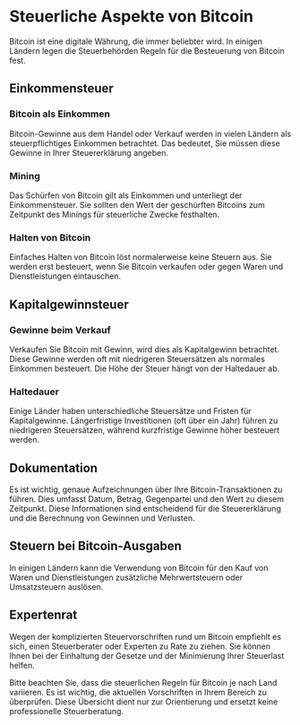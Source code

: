 # Steuerliche Aspekte von Bitcoin 

Bitcoin ist eine digitale Währung, die immer beliebter wird. In einigen Ländern legen die Steuerbehörden Regeln für die Besteuerung von Bitcoin fest.

## Einkommensteuer

### Bitcoin als Einkommen

Bitcoin-Gewinne aus dem Handel oder Verkauf werden in vielen Ländern als steuerpflichtiges Einkommen betrachtet. Das bedeutet, Sie müssen diese Gewinne in Ihrer Steuererklärung angeben.

### Mining

Das Schürfen von Bitcoin gilt als Einkommen und unterliegt der Einkommensteuer. Sie sollten den Wert der geschürften Bitcoins zum Zeitpunkt des Minings für steuerliche Zwecke festhalten.

### Halten von Bitcoin

Einfaches Halten von Bitcoin löst normalerweise keine Steuern aus. Sie werden erst besteuert, wenn Sie Bitcoin verkaufen oder gegen Waren und Dienstleistungen eintauschen.

## Kapitalgewinnsteuer

### Gewinne beim Verkauf

Verkaufen Sie Bitcoin mit Gewinn, wird dies als Kapitalgewinn betrachtet. Diese Gewinne werden oft mit niedrigeren Steuersätzen als normales Einkommen besteuert. Die Höhe der Steuer hängt von der Haltedauer ab.

### Haltedauer

Einige Länder haben unterschiedliche Steuersätze und Fristen für Kapitalgewinne. Längerfristige Investitionen (oft über ein Jahr) führen zu niedrigeren Steuersätzen, während kurzfristige Gewinne höher besteuert werden.

## Dokumentation

Es ist wichtig, genaue Aufzeichnungen über Ihre Bitcoin-Transaktionen zu führen. Dies umfasst Datum, Betrag, Gegenpartei und den Wert zu diesem Zeitpunkt. Diese Informationen sind entscheidend für die Steuererklärung und die Berechnung von Gewinnen und Verlusten.

## Steuern bei Bitcoin-Ausgaben

In einigen Ländern kann die Verwendung von Bitcoin für den Kauf von Waren und Dienstleistungen zusätzliche Mehrwertsteuern oder Umsatzsteuern auslösen.

## Expertenrat

Wegen der komplizierten Steuervorschriften rund um Bitcoin empfiehlt es sich, einen Steuerberater oder Experten zu Rate zu ziehen. Sie können Ihnen bei der Einhaltung der Gesetze und der Minimierung Ihrer Steuerlast helfen.

Bitte beachten Sie, dass die steuerlichen Regeln für Bitcoin je nach Land variieren. Es ist wichtig, die aktuellen Vorschriften in Ihrem Bereich zu überprüfen. Diese Übersicht dient nur zur Orientierung und ersetzt keine professionelle Steuerberatung.
